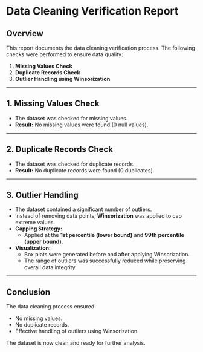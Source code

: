 # Data Cleaning Verification Report

## Overview
This report documents the data cleaning verification process. The following checks were performed to ensure data quality:

1. **Missing Values Check**
2. **Duplicate Records Check**
3. **Outlier Handling using Winsorization**

---

## 1. Missing Values Check
- The dataset was checked for missing values.
- **Result:** No missing values were found (0 null values).

---

## 2. Duplicate Records Check
- The dataset was checked for duplicate records.
- **Result:** No duplicate records were found (0 duplicates).

---

## 3. Outlier Handling
- The dataset contained a significant number of outliers.
- Instead of removing data points, **Winsorization** was applied to cap extreme values.
- **Capping Strategy:**
  - Applied at the **1st percentile (lower bound)** and **99th percentile (upper bound)**.
- **Visualization:**
  - Box plots were generated before and after applying Winsorization.
  - The range of outliers was successfully reduced while preserving overall data integrity.

---

## Conclusion
The data cleaning process ensured:
- No missing values.
- No duplicate records.
- Effective handling of outliers using Winsorization.

The dataset is now clean and ready for further analysis.

